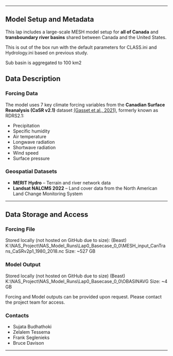 
---

## Model Setup and Metadata

This lap includes a large-scale MESH model setup for **all of Canada** and **transboundary river basins** shared between Canada and the United States.

This is out of the box run with the default parameters for CLASS.ini and Hydrology.ini based on previous study.

Sub basin is aggregated to 100 km2

## Data Description

### Forcing Data

The model uses 7 key climate forcing variables from the **Canadian Surface Reanalysis (CaSR v2.1)** dataset [(Gasset et al., 2021)](https://doi.org/10.5194/essd-13-4269-2021), formerly known as RDRS2.1:

- Precipitation  
- Specific humidity  
- Air temperature  
- Longwave radiation  
- Shortwave radiation  
- Wind speed  
- Surface pressure  

### Geospatial Datasets

- **MERIT Hydro** – Terrain and river network data 
- **Landsat NALCMS 2022** – Land cover data from the North American Land Change Monitoring System

---

## Data Storage and Access

### Forcing File
Stored locally (not hosted on GitHub due to size): (Beast) K:\NAS_Project\NAS_Model_Runs\Lap0_Basecase_0_0\MESH_input_CanTrans_CaSRv2p1_1980_2018.nc
Size: ~527 GB

### Model Output
Stored locally (not hosted on GitHub due to size) (Beast) K:\NAS_Project\NAS_Model_Runs\Lap0_Basecase_0_0\OBASINAVG
Size: ~4 GB

Forcing and Model outputs can be provided upon request. Please contact the project team for access.

### Contacts
- Sujata Budhathoki  
- Zelalem Tessema  
- Frank Seglenieks
- Bruce Davison
---
